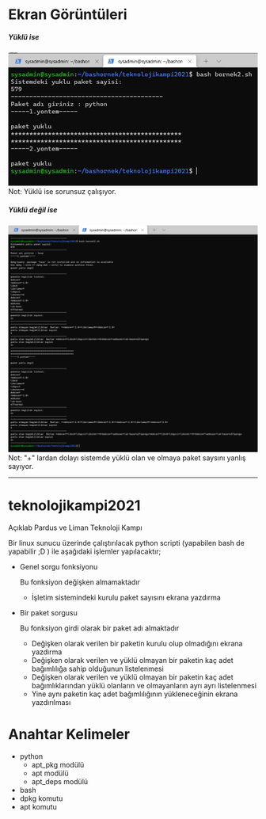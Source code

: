 <h1> Ekran Görüntüleri </h1>

<h5>Yüklü ise</h5>
<img src="yuklu_ise.png">
Not: Yüklü ise sorunsuz çalışıyor.
<br>
<h5>Yüklü değil ise</h5>
<img src="yuklu_degil_ise.png">
Not: "+" lardan dolayı sistemde yüklü olan ve olmaya paket saysını yanlış sayıyor.







<hr>

# teknolojikampi2021
Açıklab Pardus ve Liman Teknoloji Kampı

Bir linux sunucu üzerinde çalıştırılacak python scripti (yapabilen bash de yapabilir ;D ) ile aşağıdaki işlemler yapılacaktır; 
- Genel sorgu fonksiyonu

  Bu fonksiyon değişken almamaktadır
  - İşletim sistemindeki kurulu paket sayısını ekrana yazdırma


- Bir paket sorgusu

  Bu fonksiyon girdi olarak bir paket adı almaktadır
  - Değişken olarak verilen bir paketin kurulu olup olmadığını ekrana yazdırma
  - Değişken olarak verilen ve yüklü olmayan bir paketin kaç adet bağımlılığa sahip olduğunun listelenmesi
  - Değişken olarak verilen ve yüklü olmayan bir paketin kaç adet bağımlıklarından yüklü olanların ve olmayanların ayrı ayrı listelenmesi 
  - Yine aynı paketin kaç adet bağımlılığının yükleneceğinin ekrana yazdırılması

# Anahtar Kelimeler
- python
  -  apt_pkg modülü
  -  apt modülü
  -  apt_deps modülü
-  bash 
  -  dpkg komutu
  -  apt komutu
